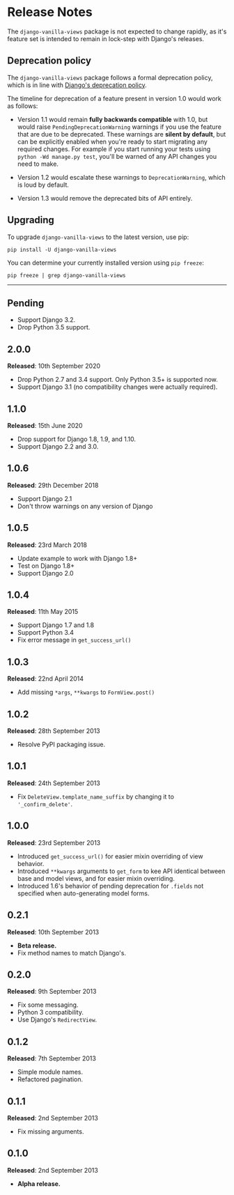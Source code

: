 # Release Notes

The `django-vanilla-views` package is not expected to change rapidly, as it's feature set is intended to remain in lock-step with Django's releases.

## Deprecation policy

The `django-vanilla-views` package follows a formal deprecation policy, which is in line with [Django's deprecation policy][django-deprecation-policy].

The timeline for deprecation of a feature present in version 1.0 would work as follows:

* Version 1.1 would remain **fully backwards compatible** with 1.0, but would raise `PendingDeprecationWarning` warnings if you use the feature that are due to be deprecated.  These warnings are **silent by default**, but can be explicitly enabled when you're ready to start migrating any required changes.  For example if you start running your tests using `python -Wd manage.py test`, you'll be warned of any API changes you need to make.

* Version 1.2 would escalate these warnings to `DeprecationWarning`, which is loud by default.

* Version 1.3 would remove the deprecated bits of API entirely.

## Upgrading

To upgrade `django-vanilla-views` to the latest version, use pip:

    pip install -U django-vanilla-views

You can determine your currently installed version using `pip freeze`:

    pip freeze | grep django-vanilla-views

---

## Pending

* Support Django 3.2.
* Drop Python 3.5 support.

## 2.0.0

**Released**: 10th September 2020

* Drop Python 2.7 and 3.4 support. Only Python 3.5+ is supported now.
* Support Django 3.1 (no compatibility changes were actually required).

## 1.1.0

**Released**: 15th June 2020

* Drop support for Django 1.8, 1.9, and 1.10.
* Support Django 2.2 and 3.0.

## 1.0.6

**Released**: 29th December 2018

* Support Django 2.1
* Don't throw warnings on any version of Django

## 1.0.5

**Released**: 23rd March 2018

* Update example to work with Django 1.8+
* Test on Django 1.8+
* Support Django 2.0

## 1.0.4

**Released**: 11th May 2015

* Support Django 1.7 and 1.8
* Support Python 3.4
* Fix error message in `get_success_url()`

## 1.0.3

**Released**: 22nd April 2014

* Add missing `*args`, `**kwargs` to `FormView.post()`

## 1.0.2

**Released**: 28th September 2013

* Resolve PyPI packaging issue.

## 1.0.1

**Released**: 24th September 2013

* Fix `DeleteView.template_name_suffix` by changing it to `'_confirm_delete'`.

## 1.0.0

**Released**: 23rd September 2013

* Introduced `get_success_url()` for easier mixin overriding of view behavior.
* Introduced `**kwargs` arguments to `get_form` to kee API identical between base and model views, and for easier mixin overriding.
* Introduced 1.6's behavior of pending deprecation for `.fields` not specified when auto-generating model forms.

## 0.2.1

**Released**: 10th September 2013

* **Beta release.**
* Fix method names to match Django's.

## 0.2.0

**Released**: 9th September 2013

* Fix some messaging.
* Python 3 compatibility.
* Use Django's `RedirectView`.

## 0.1.2

**Released**: 7th September 2013

* Simple module names.
* Refactored pagination.

## 0.1.1

**Released**: 2nd September 2013

* Fix missing arguments.

## 0.1.0

**Released**: 2nd September 2013

* **Alpha release.**

[django-deprecation-policy]: https://docs.djangoproject.com/en/dev/internals/release-process/#internal-release-deprecation-policy
